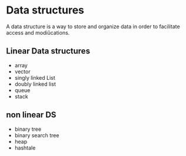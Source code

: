# Data structures

A data structure is a way to store
and organize data in order to facilitate access and modiûcations.

## Linear Data structures 
- array
- vector
- singly linked List
- doubly linked list
- queue
- stack
## non linear DS
- binary tree
- binary search tree
- heap
- hashtale
